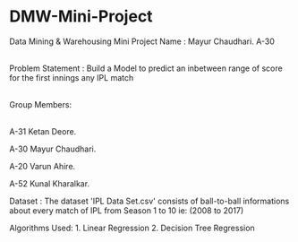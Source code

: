 # DMW-Mini-Project
Data Mining &amp; Warehousing Mini Project
Name : Mayur Chaudhari. A-30<br><br>

Problem Statement : Build a Model to predict an inbetween range of score for the first innings any IPL match<br><br>

Group Members:<br><br>

A-31 Ketan Deore.<br>

A-30 Mayur Chaudhari.<br>

A-20 Varun Ahire.<br>

A-52 Kunal Kharalkar.<br>

Dataset : The dataset 'IPL Data Set.csv' consists of ball-to-ball informations about every match of IPL from Season 1 to 10 ie: (2008 to 2017)<br>

Algorithms Used: 1. Linear Regression 2. Decision Tree Regression<br>
